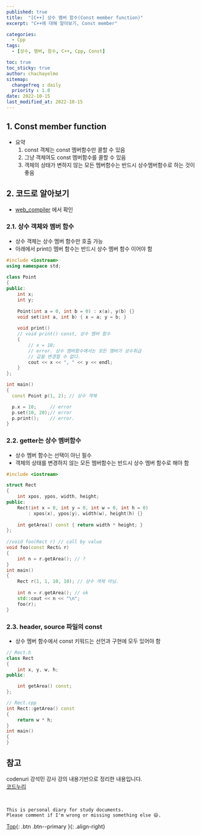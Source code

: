 ```yaml
---
published: true
title:  "[C++] 상수 멤버 함수(Const member function)"
excerpt: "C++에 대해 알아보기, Const member"

categories:
  - Cpp
tags:
  - [상수, 멤버, 함수, C++, Cpp, Const]

toc: true
toc_sticky: true
author: chachayelmo
sitemap:
  changefreq : daily
  priority : 1.0
date: 2022-10-15
last_modified_at: 2022-10-15
---
```


## 1. Const member function
- 요약
  1. const 객체는 const 멤버함수만 콜할 수 있음
  2. 그냥 객체여도 const 멤버함수를 콜할 수 있음
  3. 객체의 상태가 변하지 않는 모든 멤버함수는 반드시 상수멤버함수로 하는 것이 좋음

## 2. 코드로 알아보기
- [web_compiler](https://godbolt.org/) 에서 확인

### 2.1. 상수 객체와 멤버 함수
- 상수 객체는 상수 멤버 함수만 호출 가능
- 아래에서 print() 멤버 함수는 반드시 상수 멤버 함수 이어야 함

```cpp
#include <iostream> 
using namespace std; 
  
class Point 
{ 
public: 
    int x; 
    int y; 
  
    Point(int a = 0, int b = 0) : x(a), y(b) {} 
    void set(int a, int b) { x = a; y = b; } 
  
    void print()
    // void print() const, 상수 멤버 함수
    { 
        // x = 10;  
        // error. 상수 멤버함수에서는 모든 멤버가 상수취급
        // 값을 변경할 수 없다. 
        cout << x << ", " << y << endl; 
    } 
}; 

int main() 
{ 
  const Point p(1, 2); // 상수 객체 

  p.x = 10;     // error 
  p.set(10, 20);// error 
  p.print();    // error. 
} 
```

### 2.2. getter는 상수 멤버함수
- 상수 멤버 함수는 선택이 아닌 필수
- 객체의 상태를 변경하지 않는 모든 멤버함수는 반드시 상수 멤버 함수로 해야 함

```cpp
#include <iostream>

struct Rect 
{ 
    int xpos, ypos, width, height; 
public: 
    Rect(int x = 0, int y = 0, int w = 0, int h = 0) 
        : xpos(x), ypos(y), width(w), height(h) {} 
  
    int getArea() const { return width * height; } 
}; 
  
//void foo(Rect r) // call by value 
void foo(const Rect& r) 
{ 
    int n = r.getArea(); // ? 
} 
int main() 
{ 
    Rect r(1, 1, 10, 10); // 상수 객체 아님. 
  
    int n = r.getArea(); // ok 
    std::cout << n << "\n";
    foo(r); 
}
```

### 2.3. header, source 파일의 const
- 상수 멤버 함수에서 const 키워드는 선언과 구현에 모두 있어야 함

```cpp
// Rect.h 
class Rect 
{ 
    int x, y, w, h; 
public: 

    int getArea() const; 
};
```
```cpp
// Rect.cpp 
int Rect::getArea() const  
{ 
    return w * h; 
} 
int main() 
{ 
} 
```

## 참고
codenuri 강석민 강사 강의 내용기반으로 정리한 내용입니다.  
[코드누리](https://github.com/codenuri)

<br>

    This is personal diary for study documents.
    Please comment if I'm wrong or missing something else 😄. 

[Top](#){: .btn .btn--primary }{: .align-right}